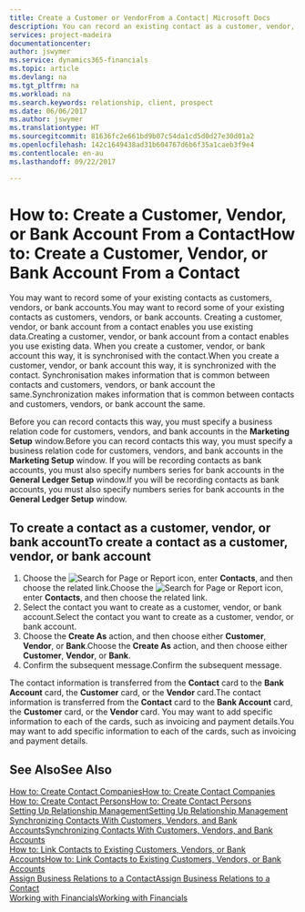 ```yaml
---
title: Create a Customer or VendorFrom a Contact| Microsoft Docs
description: You can record an existing contact as a customer, vendor, or bank account using existing data and specifying a business relationship.
services: project-madeira
documentationcenter: 
author: jswymer
ms.service: dynamics365-financials
ms.topic: article
ms.devlang: na
ms.tgt_pltfrm: na
ms.workload: na
ms.search.keywords: relationship, client, prospect
ms.date: 06/06/2017
ms.author: jswymer
ms.translationtype: HT
ms.sourcegitcommit: 81636fc2e661bd9b07c54da1cd5d0d27e30d01a2
ms.openlocfilehash: 142c1649438ad31b604767d6b6f35a1caeb3f9e4
ms.contentlocale: en-au
ms.lasthandoff: 09/22/2017

---
```

# <a name="how-to-create-a-customer-vendor-or-bank-account-from-a-contact"></a><span data-ttu-id="29196-103">How to: Create a Customer, Vendor, or Bank Account From a Contact</span><span class="sxs-lookup"><span data-stu-id="29196-103">How to: Create a Customer, Vendor, or Bank Account From a Contact</span></span>
<span data-ttu-id="29196-104">You may want to record some of your existing contacts as customers, vendors, or bank accounts.</span><span class="sxs-lookup"><span data-stu-id="29196-104">You may want to record some of your existing contacts as customers, vendors, or bank accounts.</span></span> <span data-ttu-id="29196-105">Creating a customer, vendor, or bank account from a contact enables you use existing data.</span><span class="sxs-lookup"><span data-stu-id="29196-105">Creating a customer, vendor, or bank account from a contact enables you use existing data.</span></span> <span data-ttu-id="29196-106">When you create a customer, vendor, or bank account this way, it is synchronised with the contact.</span><span class="sxs-lookup"><span data-stu-id="29196-106">When you create a customer, vendor, or bank account this way, it is synchronized with the contact.</span></span> <span data-ttu-id="29196-107">Synchronisation makes information that is common between contacts and customers, vendors, or bank account the same.</span><span class="sxs-lookup"><span data-stu-id="29196-107">Synchronization makes information that is common between contacts and customers, vendors, or bank account the same.</span></span>

<span data-ttu-id="29196-108">Before you can record contacts this way, you must specify a business relation code for customers, vendors, and bank accounts in the **Marketing Setup** window.</span><span class="sxs-lookup"><span data-stu-id="29196-108">Before you can record contacts this way, you must specify a business relation code for customers, vendors, and bank accounts in the **Marketing Setup** window.</span></span> <span data-ttu-id="29196-109">If you will be recording contacts as bank accounts, you must also specify numbers series for bank accounts in the **General Ledger Setup** window.</span><span class="sxs-lookup"><span data-stu-id="29196-109">If you will be recording contacts as bank accounts, you must also specify numbers series for bank accounts in the **General Ledger Setup** window.</span></span>

## <a name="to-create-a-contact-as-a-customer-vendor-or-bank-account"></a><span data-ttu-id="29196-110">To create a contact as a customer, vendor, or bank account</span><span class="sxs-lookup"><span data-stu-id="29196-110">To create a contact as a customer, vendor, or bank account</span></span>
1. <span data-ttu-id="29196-111">Choose the ![Search for Page or Report](media/ui-search/search_small.png "Search for Page or Report icon") icon, enter **Contacts**, and then choose the related link.</span><span class="sxs-lookup"><span data-stu-id="29196-111">Choose the ![Search for Page or Report](media/ui-search/search_small.png "Search for Page or Report icon") icon, enter **Contacts**, and then choose the related link.</span></span>
2. <span data-ttu-id="29196-112">Select the contact you want to create as a customer, vendor, or bank account.</span><span class="sxs-lookup"><span data-stu-id="29196-112">Select the contact you want to create as a customer, vendor, or bank account.</span></span>
3. <span data-ttu-id="29196-113">Choose the **Create As** action, and then choose either **Customer**, **Vendor**, or **Bank**.</span><span class="sxs-lookup"><span data-stu-id="29196-113">Choose the **Create As** action, and then choose either **Customer**, **Vendor**, or **Bank**.</span></span>
4. <span data-ttu-id="29196-114">Confirm the subsequent message.</span><span class="sxs-lookup"><span data-stu-id="29196-114">Confirm the subsequent message.</span></span>

<span data-ttu-id="29196-115">The contact information is transferred from the **Contact** card to the **Bank Account** card, the **Customer** card, or the **Vendor** card.</span><span class="sxs-lookup"><span data-stu-id="29196-115">The contact information is transferred from the **Contact** card to the **Bank Account** card, the **Customer** card, or the **Vendor** card.</span></span> <span data-ttu-id="29196-116">You may want to add specific information to each of the cards, such as invoicing and payment details.</span><span class="sxs-lookup"><span data-stu-id="29196-116">You may want to add specific information to each of the cards, such as invoicing and payment details.</span></span>

## <a name="see-also"></a><span data-ttu-id="29196-117">See Also</span><span class="sxs-lookup"><span data-stu-id="29196-117">See Also</span></span>
[<span data-ttu-id="29196-118">How to: Create Contact Companies</span><span class="sxs-lookup"><span data-stu-id="29196-118">How to: Create Contact Companies</span></span>](marketing-create-contact-companies.md)  
[<span data-ttu-id="29196-119">How to: Create Contact Persons</span><span class="sxs-lookup"><span data-stu-id="29196-119">How to: Create Contact Persons</span></span>](marketing-create-contact-persons.md)  
[<span data-ttu-id="29196-120">Setting Up Relationship Management</span><span class="sxs-lookup"><span data-stu-id="29196-120">Setting Up Relationship Management</span></span>](marketing-setup-marketing.md)  
[<span data-ttu-id="29196-121">Synchronizing Contacts With Customers, Vendors, and Bank Accounts</span><span class="sxs-lookup"><span data-stu-id="29196-121">Synchronizing Contacts With Customers, Vendors, and Bank Accounts</span></span>](marketing-synchronize-contacts-customers-vendors-bank-accounts.md)  
[<span data-ttu-id="29196-122">How to: Link Contacts to Existing Customers, Vendors, or Bank Accounts</span><span class="sxs-lookup"><span data-stu-id="29196-122">How to: Link Contacts to Existing Customers, Vendors, or Bank Accounts</span></span>](marketing-how-link-contact.md)  
[<span data-ttu-id="29196-123">Assign Business Relations to a Contact</span><span class="sxs-lookup"><span data-stu-id="29196-123">Assign Business Relations to a Contact</span></span>](marketing-business-relations.md#AssignBusRelContact)  
[<span data-ttu-id="29196-124">Working with Financials</span><span class="sxs-lookup"><span data-stu-id="29196-124">Working with Financials</span></span>](ui-work-product.md)

